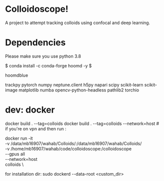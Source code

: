 # Colloidoscope!

A project to attempt tracking colloids using confocal and deep learning.

# Dependencies

Please make sure you use python 3.8

$ conda install -c conda-forge hoomd -y $

hoomdblue

trackpy pytorch numpy neptune.client h5py napari scipy scikit-learn scikit-image matplotlib numba opencv-python-headless pathlib2 torchio 
# dev: docker 

docker build . --tag=colloids 
docker build . --tag=colloids --network=host # if you're on vpn
and then run :

docker run -it \
	-v /data/mb16907/wahab/Colloids/:/data/mb16907/wahab/Colloids/ \
	-v /home/mb16907/wahab/code/colloidoscope:/colloidoscope \
	--gpus all \
	--network=host \
	colloids \

for installation dir:
sudo dockerd --data-root <custom_dir>


